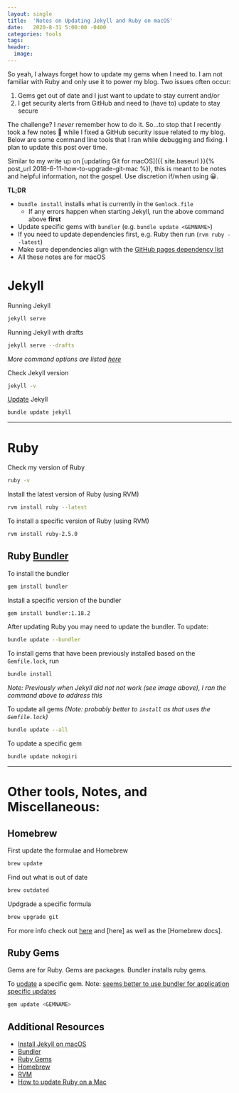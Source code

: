 ```yaml
---
layout: single
title:  'Notes on Updating Jekyll and Ruby on macOS'
date:   2020-8-31 5:00:00 -0400
categories: tools
tags:
header:
  image:
---
```

So yeah, I always forget how to update my gems when I need to. I am not familiar with Ruby and only use it to power my blog.  Two issues often occur:
1. Gems get out of date and I just want to update to stay current and/or
2. I get security alerts from GitHub and need to (have to) update to stay secure

The challenge? I _never_ remember how to do it. So...to stop that I recently took a few notes 📝 while I fixed a GitHub security issue related to my blog. Below are some command line tools that I ran while debugging and fixing. I plan to update this post over time.

Similar to my write up on [updating Git for macOS]({{ site.baseurl }}{% post_url 2018-6-11-how-to-upgrade-git-mac %}), this is meant to be notes and helpful information, not the gospel. Use discretion if/when using 😀.


**TL;DR**
- `bundle install` installs what is currently in the `Gemlock.file`
  - If any errors happen when starting Jekyll, run the above command above **first**
- Update specific gems with `bundler` (e.g. `bundle update <GEMNAME>`)
- If you need to update dependencies first, e.g. Ruby then run (`rvm ruby --latest`)
- Make sure dependencies align with the [GitHub pages dependency list](https://pages.github.com/versions/)
- All these notes are for macOS

# Jekyll

Running Jekyll
```sh
jekyll serve
```

Running Jekyll with drafts
```sh
jekyll serve --drafts
```

_More command options are listed [here](https://jekyllrb.com/docs/configuration/options/#build-command-options)_

Check Jekyll version
```sh
jekyll -v
```

[Update](https://jekyllrb.com/docs/upgrading/) Jekyll
```sh
bundle update jekyll
```

---

# Ruby
Check my version of Ruby
```sh
ruby -v
```

Install the latest version of Ruby (using RVM)
```sh
rvm install ruby --latest
```

To install a specific version of Ruby (using RVM)
```sh
rvm install ruby-2.5.0
```

## Ruby [Bundler](https://bundler.io)
To install the bundler
```sh
gem install bundler
```

Install a specific version of the bundler
```sh
gem install bundler:1.18.2
```

After updating Ruby you may need to update the bundler. To update:
```sh
bundle update --bundler
```

To install gems that have been previously installed based on the `Gemfile.lock`, run
```sh
bundle install
```

_Note: Previously when Jekyll did not not work (see image above), I ran the command above to address this_

To update all gems _(Note: probably better to `install` as that uses the `Gemfile.lock`)_
```sh
bundle update --all
```

To update a specific gem
```sh
bundle update nokogiri
```

---
# Other tools, Notes, and Miscellaneous:

## Homebrew
First update the formulae and Homebrew
```sh
brew update
```

Find out what is out of date
```sh
brew outdated
```

Updgrade a specific formula
```sh
brew upgrade git
```

For more info check out [here]() and [here] as well as the [Homebrew docs].

## Ruby Gems
Gems are for Ruby. Gems are packages. Bundler installs ruby gems.

To [update](https://guides.rubygems.org/command-reference/#gem-update) a specific gem. Note: [seems better to use bundler for application specific updates](https://stackoverflow.com/questions/4604064/rubygems-bundler-and-rvm-confusion)
```sh
gem update <GEMNAME>
```

## Additional Resources
- [Install Jekyll on macOS](https://jekyllrb.com/docs/installation/macos/)
- [Bundler](https://bundler.io/v2.1/man/bundle-update.1.html)
- [Ruby Gems](https://guides.rubygems.org/rubygems-basics/)
- [Homebrew](https://docs.brew.sh/FAQ)
- [RVM](https://rvm.io/rvm/upgrading)
- [How to update Ruby on a Mac](https://medium.com/@IanRahman/how-to-upgrade-ruby-on-a-mac-a592c6085c63)
